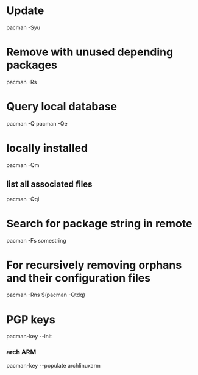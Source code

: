 # Update
pacman -Syu
# Remove with unused depending packages
pacman -Rs

# Query local database
pacman -Q
pacman -Qe
# locally installed
pacman -Qm
## list all associated files
pacman -Qql

# Search for package string in remote
pacman -Fs somestring

# For recursively removing orphans and their configuration files
pacman -Rns $(pacman -Qtdq)

# PGP keys
pacman-key --init
### arch ARM
pacman-key --populate archlinuxarm
